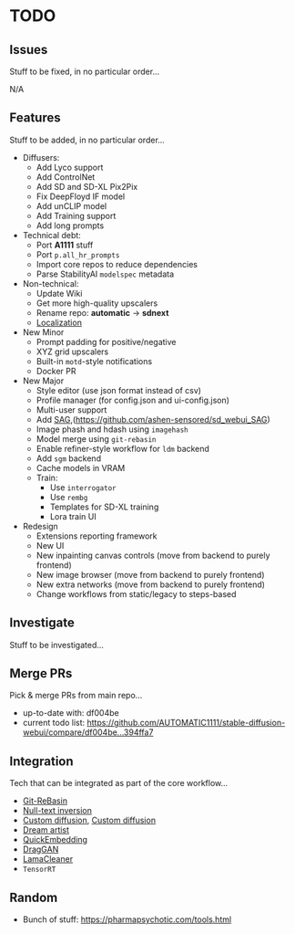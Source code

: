 # TODO

## Issues

Stuff to be fixed, in no particular order...

N/A

## Features

Stuff to be added, in no particular order...

- Diffusers:
  - Add Lyco support
  - Add ControlNet
  - Add SD and SD-XL Pix2Pix
  - Fix DeepFloyd IF model
  - Add unCLIP model
  - Add Training support
  - Add long prompts
- Technical debt:
  - Port **A1111** stuff
  - Port `p.all_hr_prompts`
  - Import core repos to reduce dependencies
  - Parse StabilityAI `modelspec` metadata
- Non-technical:
  - Update Wiki
  - Get more high-quality upscalers
  - Rename repo: **automatic** -> **sdnext**
  - [Localization](https://app.transifex.com/signup/open-source/)
- New Minor
  - Prompt padding for positive/negative
  - XYZ grid upscalers
  - Built-in `motd`-style notifications
  - Docker PR
- New Major
  - Style editor (use json format instead of csv)
  - Profile manager (for config.json and ui-config.json)
  - Multi-user support
  - Add [SAG](https://huggingface.co/docs/diffusers/v0.19.3/en/api/pipelines/self_attention_guidance),(https://github.com/ashen-sensored/sd_webui_SAG)
  - Image phash and hdash using `imagehash`
  - Model merge using `git-rebasin`
  - Enable refiner-style workflow for `ldm` backend
  - Add `sgm` backend
  - Cache models in VRAM
  - Train:
    - Use `interrogator`
    - Use `rembg`
    - Templates for SD-XL training
    - Lora train UI
- Redesign
  - Extensions reporting framework
  - New UI
  - New inpainting canvas controls (move from backend to purely frontend)
  - New image browser (move from backend to purely frontend)
  - New extra networks (move from backend to purely frontend)
  - Change workflows from static/legacy to steps-based

## Investigate

Stuff to be investigated...

## Merge PRs

Pick & merge PRs from main repo...

- up-to-date with: df004be
- current todo list: <https://github.com/AUTOMATIC1111/stable-diffusion-webui/compare/df004be...394ffa7>

## Integration

Tech that can be integrated as part of the core workflow...

- [Git-ReBasin]([https://github.com/ogkalu2/Merge-Stable-Diffusion-models-without-distortion](https://github.com/vladmandic/automatic/issues/1176))
- [Null-text inversion](https://github.com/ouhenio/null-text-inversion-colab)
- [Custom diffusion](https://github.com/guaneec/custom-diffusion-webui), [Custom diffusion](https://www.cs.cmu.edu/~custom-diffusion/)
- [Dream artist](https://github.com/7eu7d7/DreamArtist-sd-webui-extension)
- [QuickEmbedding](https://github.com/ethansmith2000/QuickEmbedding)
- [DragGAN](https://github.com/XingangPan/DragGAN)
- [LamaCleaner](https://github.com/Sanster/lama-cleaner)
- `TensorRT`

## Random

- Bunch of stuff: <https://pharmapsychotic.com/tools.html>
